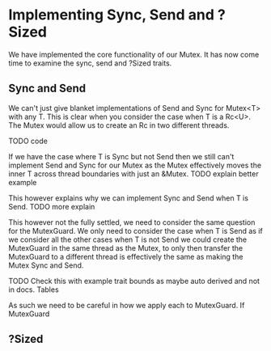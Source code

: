 # Implementing Sync, Send and ?Sized

We have implemented the core functionality of our Mutex. It has now come time to examine the sync, send and ?Sized traits.

## Sync and Send

We can't just give blanket implementations of Send and Sync for Mutex\<T> with any T. This is clear when you consider the case when T is a Rc\<U>. The Mutex would allow us to create an Rc in two different threads.

TODO code

If we have the case where T is Sync but not Send then we still can't implement Send and Sync for our Mutex as the Mutex effectively moves the inner T across thread boundaries with just an &Mutex. TODO explain better example

This however explains why we can implement Sync and Send when T is Send. TODO more explain

This however not the fully settled, we need to consider the same question for the MutexGuard. We only need to consider the case when T is Send as if we consider all the other cases when T is not Send we could create the MutexGuard in the same thread as the Mutex, to only then transfer the MutexGuard to a different thread is effectively the same as making the Mutex Sync and Send.

TODO Check this with example trait bounds as maybe auto derived and not in docs. Tables

As such we need to be careful in how we apply each to MutexGuard. If MutexGuard 



## ?Sized













